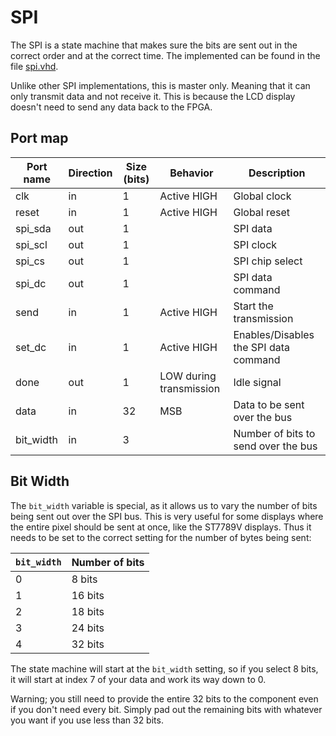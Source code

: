 # SPI
The SPI is a state machine that makes sure the bits are sent out in the correct order and at the correct time. The implemented can be found in the file [spi.vhd](spi.vhd).

Unlike other SPI implementations, this is master only. Meaning that it can only transmit data and not receive it. This is because the LCD display doesn't need to send any data back to the FPGA.

## Port map
| Port name | Direction | Size (bits) | Behavior | Description |
|-----------|-----------|------|----------|-------------|
| clk       | in        | 1 | Active HIGH | Global clock |
| reset     | in        | 1 | Active HIGH | Global reset |
| spi_sda   | out       | 1 | | SPI data |
| spi_scl   | out       | 1 | | SPI clock |
| spi_cs    | out       | 1 | | SPI chip select |
| spi_dc    | out       | 1 | | SPI data command |
| send      | in        | 1 | Active HIGH | Start the transmission |
| set_dc    | in        | 1 | Active HIGH | Enables/Disables the SPI data command |
| done      | out       | 1 | LOW during transmission | Idle signal |
| data | in | 32 | MSB | Data to be sent over the bus |
| bit_width | in | 3 | | Number of bits to send over the bus |

## Bit Width
The `bit_width` variable is special, as it allows us to vary the number of bits being sent out over the SPI bus. This is very useful for some displays where the entire pixel should be sent at once, like the ST7789V displays. Thus it needs to be set to the correct setting for the number of bytes being sent:

| `bit_width` | Number of bits |
|-----------|---------|
| 0 | 8 bits |
| 1 | 16 bits |
| 2 | 18 bits |
| 3 | 24 bits |
| 4 | 32 bits |

The state machine will start at the `bit_width` setting, so if you select 8 bits, it will start at index 7 of your data and work its way down to 0.

Warning; you still need to provide the entire 32 bits to the component even if you don't need every bit. Simply pad out the remaining bits with whatever you want if you use less than 32 bits.